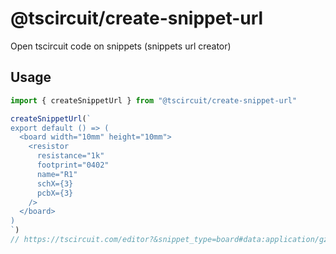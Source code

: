 # @tscircuit/create-snippet-url

Open tscircuit code on snippets (snippets url creator)

## Usage

```ts
import { createSnippetUrl } from "@tscircuit/create-snippet-url"

createSnippetUrl(`
export default () => (
  <board width="10mm" height="10mm">
    <resistor
      resistance="1k"
      footprint="0402"
      name="R1"
      schX={3}
      pcbX={3}
    />
  </board>
)
`)
// https://tscircuit.com/editor?&snippet_type=board#data:application/gzip;base64,H4sIALJ5eWcAA0XOvQ7CIBDA8b1PcWFqp1J1LDyEkysFKkT5CJzRxPju0pam4+/yv9zpTwwJQelZvJ4IbQeMQ9sAjFMQScHbKjSMDNQ5Akbbu8EqXqKSJZ1txpBWAWwUXuqSPUidziFgTNaXXXqhp33shSvZddidpbmx7/lXGeV0sF/ujf36FW+6P0OaJ9u4AAAA
```

